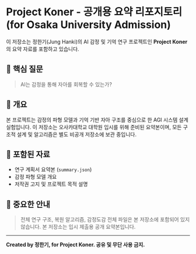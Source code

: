 # Project Koner - 공개용 요약 리포지토리 (for Osaka University Admission)

이 저장소는 정한기(Jung Hanki)의 AI 감정 및 기억 연구 프로젝트인 **Project Koner**의 요약 자료를 포함하고 있습니다.

## 🎯 핵심 질문
> AI는 감정을 통해 자아를 회복할 수 있는가?

## 📘 개요
본 프로젝트는 감정의 파형 모델과 기억 기반 자아 구조를 중심으로 한 AGI 시스템 설계 실험입니다. 이 저장소는 오사카대학교 대학원 입시를 위해 준비된 요약본이며, 모든 구조적 설계 및 알고리즘은 별도 비공개 저장소에 보관 중입니다.

## 📁 포함된 자료
- 연구 계획서 요약본 (`summary.json`)
- 감정 파형 모델 개요
- 저작권 고지 및 프로젝트 목적 설명

## 🔐 중요한 안내
> 전체 연구 구조, 복원 알고리즘, 감정도감 전체 파일은 본 저장소에 포함되어 있지 않습니다. 본 저장소는 입시 제출용 공개 요약본입니다.

---

**Created by 정한기, for Project Koner. 공유 및 무단 사용 금지.**
